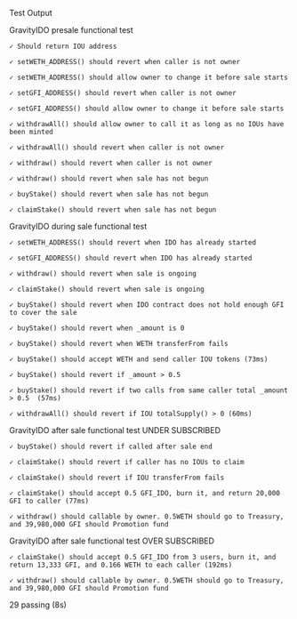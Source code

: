 Test Output

  GravityIDO presale functional test

    ✓ Should return IOU address

    ✓ setWETH_ADDRESS() should revert when caller is not owner

    ✓ setWETH_ADDRESS() should allow owner to change it before sale starts

    ✓ setGFI_ADDRESS() should revert when caller is not owner

    ✓ setGFI_ADDRESS() should allow owner to change it before sale starts

    ✓ withdrawAll() should allow owner to call it as long as no IOUs have been minted

    ✓ withdrawAll() should revert when caller is not owner

    ✓ withdraw() should revert when caller is not owner

    ✓ withdraw() should revert when sale has not begun

    ✓ buyStake() should revert when sale has not begun

    ✓ claimStake() should revert when sale has not begun



  GravityIDO during sale functional test

    ✓ setWETH_ADDRESS() should revert when IDO has already started

    ✓ setGFI_ADDRESS() should revert when IDO has already started

    ✓ withdraw() should revert when sale is ongoing

    ✓ claimStake() should revert when sale is ongoing

    ✓ buyStake() should revert when IDO contract does not hold enough GFI to cover the sale

    ✓ buyStake() should revert when _amount is 0

    ✓ buyStake() should revert when WETH transferFrom fails

    ✓ buyStake() should accept WETH and send caller IOU tokens (73ms)

    ✓ buyStake() should revert if _amount > 0.5

    ✓ buyStake() should revert if two calls from same caller total _amount > 0.5  (57ms)

    ✓ withdrawAll() should revert if IOU totalSupply() > 0 (60ms)


  GravityIDO after sale functional test UNDER SUBSCRIBED

    ✓ buyStake() should revert if called after sale end

    ✓ claimStake() should revert if caller has no IOUs to claim

    ✓ claimStake() should revert if IOU transferFrom fails

    ✓ claimStake() should accept 0.5 GFI_IDO, burn it, and return 20,000 GFI to caller (77ms)

    ✓ withdraw() should callable by owner. 0.5WETH should go to Treasury, and 39,980,000 GFI should Promotion fund


GravityIDO after sale functional test OVER SUBSCRIBED

    ✓ claimStake() should accept 0.5 GFI_IDO from 3 users, burn it, and return 13,333 GFI, and 0.166 WETH to each caller (192ms)

    ✓ withdraw() should callable by owner. 0.5WETH should go to Treasury, and 39,980,000 GFI should Promotion fund



  29 passing (8s)

